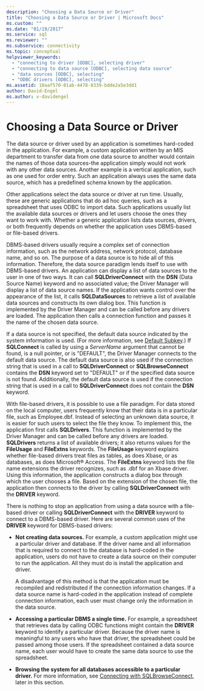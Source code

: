 ```yaml
---
description: "Choosing a Data Source or Driver"
title: "Choosing a Data Source or Driver | Microsoft Docs"
ms.custom: ""
ms.date: "01/19/2017"
ms.service: sql
ms.reviewer: ""
ms.subservice: connectivity
ms.topic: conceptual
helpviewer_keywords: 
  - "connecting to driver [ODBC], selecting driver"
  - "connecting to data source [ODBC], selecting data source"
  - "data sources [ODBC], selecting"
  - "ODBC drivers [ODBC], selecting"
ms.assetid: 10aaf570-01ab-4478-8339-bdde2a5e3dd1
author: David-Engel
ms.author: v-davidengel
---
```

# Choosing a Data Source or Driver
The data source or driver used by an application is sometimes hard-coded in the application. For example, a custom application written by an MIS department to transfer data from one data source to another would contain the names of those data sources-the application simply would not work with any other data sources. Another example is a vertical application, such as one used for order entry. Such an application always uses the same data source, which has a predefined schema known by the application.  
  
 Other applications select the data source or driver at run time. Usually, these are generic applications that do ad hoc queries, such as a spreadsheet that uses ODBC to import data. Such applications usually list the available data sources or drivers and let users choose the ones they want to work with. Whether a generic application lists data sources, drivers, or both frequently depends on whether the application uses DBMS-based or file-based drivers.  
  
 DBMS-based drivers usually require a complex set of connection information, such as the network address, network protocol, database name, and so on. The purpose of a data source is to hide all of this information. Therefore, the data source paradigm lends itself to use with DBMS-based drivers. An application can display a list of data sources to the user in one of two ways. It can call **SQLDriverConnect** with the **DSN** (Data Source Name) keyword and no associated value; the Driver Manager will display a list of data source names. If the application wants control over the appearance of the list, it calls **SQLDataSources** to retrieve a list of available data sources and constructs its own dialog box. This function is implemented by the Driver Manager and can be called before any drivers are loaded. The application then calls a connection function and passes it the name of the chosen data source.  
  
 If a data source is not specified, the default data source indicated by the system information is used. (For more information, see [Default Subkey](../../../odbc/reference/install/default-subkey.md).) If **SQLConnect** is called by using a *ServerName* argument that cannot be found, is a null pointer, or is "DEFAULT", the Driver Manager connects to the default data source. The default data source is also used if the connection string that is used in a call to **SQLDriverConnect** or **SQLBrowseConnect** contains the **DSN** keyword set to "DEFAULT" or if the specified data source is not found. Additionally, the default data source is used if the connection string that is used in a call to **SQLDriverConnect** does not contain the **DSN** keyword.  
  
 With file-based drivers, it is possible to use a file paradigm. For data stored on the local computer, users frequently know that their data is in a particular file, such as Employee.dbf. Instead of selecting an unknown data source, it is easier for such users to select the file they know. To implement this, the application first calls **SQLDrivers**. This function is implemented by the Driver Manager and can be called before any drivers are loaded. **SQLDrivers** returns a list of available drivers; it also returns values for the **FileUsage** and **FileExtns** keywords. The **FileUsage** keyword explains whether file-based drivers treat files as tables, as does Xbase, or as databases, as does Microsoft® Access. The **FileExtns** keyword lists the file name extensions the driver recognizes, such as .dbf for an Xbase driver. Using this information, the application constructs a dialog box through which the user chooses a file. Based on the extension of the chosen file, the application then connects to the driver by calling **SQLDriverConnect** with the **DRIVER** keyword.  
  
 There is nothing to stop an application from using a data source with a file-based driver or calling **SQLDriverConnect** with the **DRIVER** keyword to connect to a DBMS-based driver. Here are several common uses of the **DRIVER** keyword for DBMS-based drivers:  
  
-   **Not creating data sources.** For example, a custom application might use a particular driver and database. If the driver name and all information that is required to connect to the database is hard-coded in the application, users do not have to create a data source on their computer to run the application. All they must do is install the application and driver.  
  
     A disadvantage of this method is that the application must be recompiled and redistributed if the connection information changes. If a data source name is hard-coded in the application instead of complete connection information, each user must change only the information in the data source.  
  
-   **Accessing a particular DBMS a single time.** For example, a spreadsheet that retrieves data by calling ODBC functions might contain the **DRIVER** keyword to identify a particular driver. Because the driver name is meaningful to any users who have that driver, the spreadsheet could be passed among those users. If the spreadsheet contained a data source name, each user would have to create the same data source to use the spreadsheet.  
  
-   **Browsing the system for all databases accessible to a particular driver.** For more information, see [Connecting with SQLBrowseConnect](../../../odbc/reference/develop-app/connecting-with-sqlbrowseconnect.md), later in this section.
